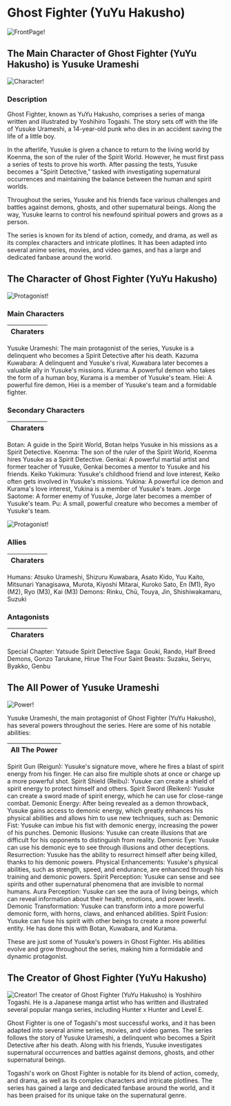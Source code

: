 # Ghost Fighter (YuYu Hakusho)
![FrontPage!](GhostFighter2.jpg) 

## The Main Character of Ghost Fighter (YuYu Hakusho) is Yusuke Urameshi
![Character!](GhostFighter1.jpg)

### Description

Ghost Fighter, known as YuYu Hakusho, comprises a series of manga written and illustrated by Yoshihiro Togashi. The story sets off with the life of Yusuke Urameshi, a 14-year-old punk who dies in an accident saving the life of a little boy.

In the afterlife, Yusuke is given a chance to return to the living world by Koenma, the son of the ruler of the Spirit World. However, he must first pass a series of tests to prove his worth. After passing the tests, Yusuke becomes a "Spirit Detective," tasked with investigating supernatural occurrences and maintaining the balance between the human and spirit worlds.

Throughout the series, Yusuke and his friends face various challenges and battles against demons, ghosts, and other supernatural beings. Along the way, Yusuke learns to control his newfound spiritual powers and grows as a person.

The series is known for its blend of action, comedy, and drama, as well as its complex characters and intricate plotlines. It has been adapted into several anime series, movies, and video games, and has a large and dedicated fanbase around the world.

## The Character of Ghost Fighter (YuYu Hakusho)
![Protagonist!](Protagonist.jpg)

### Main Characters
|Charaters|
|---------|
Yusuke Urameshi: The main protagonist of the series, Yusuke is a delinquent who becomes a Spirit Detective after his death.
Kazuma Kuwabara: A delinquent and Yusuke's rival, Kuwabara later becomes a valuable ally in Yusuke's missions.
Kurama: A powerful demon who takes the form of a human boy, Kurama is a member of Yusuke's team.
Hiei: A powerful fire demon, Hiei is a member of Yusuke's team and a formidable fighter.

### Secondary Characters
|Charaters|
|---------|
Botan: A guide in the Spirit World, Botan helps Yusuke in his missions as a Spirit Detective.
Koenma: The son of the ruler of the Spirit World, Koenma hires Yusuke as a Spirit Detective.
Genkai: A powerful martial artist and former teacher of Yusuke, Genkai becomes a mentor to Yusuke and his friends.
Keiko Yukimura: Yusuke's childhood friend and love interest, Keiko often gets involved in Yusuke's missions.
Yukina: A powerful ice demon and Kurama's love interest, Yukina is a member of Yusuke's team.
Jorge Saotome: A former enemy of Yusuke, Jorge later becomes a member of Yusuke's team.
Pu: A small, powerful creature who becomes a member of Yusuke's team.

![Protagonist!](Antagonist.jpg)

### Allies
|Charaters|
|---------|
Humans: Atsuko Urameshi, Shizuru Kuwabara, Asato Kido, Yuu Kaito, Mitsunari Yanagisawa, Murota, Kiyoshi Mitarai, Kuroko Sato, En (M1), Ryo (M2), Ryo (M3), Kai (M3)
Demons: Rinku, Chū, Touya, Jin, Shishiwakamaru, Suzuki

### Antagonists
|Charaters|
|---------|
Special Chapter: Yatsude
Spirit Detective Saga: Gouki, Rando, Half Breed Demons, Gonzo Tarukane, Hirue
The Four Saint Beasts: Suzaku, Seiryu, Byakko, Genbu


## The All Power of Yusuke Urameshi
![Power!](Power.jpg)

Yusuke Urameshi, the main protagonist of Ghost Fighter (YuYu Hakusho), has several powers throughout the series. Here are some of his notable abilities:

|All The Power|
|-------------|
Spirit Gun (Reigun): Yusuke's signature move, where he fires a blast of spirit energy from his finger. He can also fire multiple shots at once or charge up a more powerful shot.
Spirit Shield (Reibu): Yusuke can create a shield of spirit energy to protect himself and others.
Spirit Sword (Reiken): Yusuke can create a sword made of spirit energy, which he can use for close-range combat.
Demonic Energy: After being revealed as a demon throwback, Yusuke gains access to demonic energy, which greatly enhances his physical abilities and allows him to use new techniques, such as:
Demonic Fist: Yusuke can imbue his fist with demonic energy, increasing the power of his punches.
Demonic Illusions: Yusuke can create illusions that are difficult for his opponents to distinguish from reality.
Demonic Eye: Yusuke can use his demonic eye to see through illusions and other deceptions.
Resurrection: Yusuke has the ability to resurrect himself after being killed, thanks to his demonic powers.
Physical Enhancements: Yusuke's physical abilities, such as strength, speed, and endurance, are enhanced through his training and demonic powers.
Spirit Perception: Yusuke can sense and see spirits and other supernatural phenomena that are invisible to normal humans.
Aura Perception: Yusuke can see the aura of living beings, which can reveal information about their health, emotions, and power levels.
Demonic Transformation: Yusuke can transform into a more powerful demonic form, with horns, claws, and enhanced abilities.
Spirit Fusion: Yusuke can fuse his spirit with other beings to create a more powerful entity. He has done this with Botan, Kuwabara, and Kurama.


These are just some of Yusuke's powers in Ghost Fighter. His abilities evolve and grow throughout the series, making him a formidable and dynamic protagonist.


## The Creator of Ghost Fighter (YuYu Hakusho)
![Creator!](CreatorOfGhostFighter.jpg)
The creator of Ghost Fighter (YuYu Hakusho) is Yoshihiro Togashi. He is a Japanese manga artist who has written and illustrated several popular manga series, including Hunter x Hunter and Level E.

Ghost Fighter is one of Togashi's most successful works, and it has been adapted into several anime series, movies, and video games. The series follows the story of Yusuke Urameshi, a delinquent who becomes a Spirit Detective after his death. Along with his friends, Yusuke investigates supernatural occurrences and battles against demons, ghosts, and other supernatural beings.

Togashi's work on Ghost Fighter is notable for its blend of action, comedy, and drama, as well as its complex characters and intricate plotlines. The series has gained a large and dedicated fanbase around the world, and it has been praised for its unique take on the supernatural genre.

